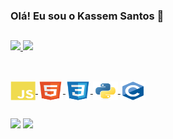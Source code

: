 ### Olá! Eu sou o Kassem Santos 👋


##

<div>
  <a href="https://github.com/Kassemsan01">
  <img height = "180em" src = "https://github-readme-stats.vercel.app/api/wakatime?username=Kassemsan01&show_icons=true&theme=dracula"/>
  <img height = "180em" src = "https://github-readme-stats.vercel.app/api/top-langs/?username=Kassemsan01&hide_progress=true&theme=dracula"/>
</div>
    
##

<div style="display: inline_block"><br>
  <img align="center" alt="Kassem-Js" height="30" width="40" src="https://raw.githubusercontent.com/devicons/devicon/master/icons/javascript/javascript-plain.svg">
  <img align="center" alt="Kassem-HTML" height="30" width="40" src="https://raw.githubusercontent.com/devicons/devicon/master/icons/html5/html5-original.svg">
  <img align="center" alt="Kassem-CSS" height="30" width="40" src="https://raw.githubusercontent.com/devicons/devicon/master/icons/css3/css3-original.svg">
  <img align="center" alt="Kassem-Python" height="30" width="40" src="https://raw.githubusercontent.com/devicons/devicon/master/icons/python/python-original.svg">
  <img align="center" alt="Kassem-Csharp" height="30" width="40" src="https://raw.githubusercontent.com/devicons/devicon/master/icons/c/c-original.svg">
</div>

##

<div> 
  <a href = "mailto:Kassemsantos28@gmail.com"><img src="https://img.shields.io/badge/-Gmail-%23333?style=for-the-badge&logo=gmail&logoColor=white" target="_blank"></a>
  <a href="https://www.linkedin.com/in/kassem-santos/-45875016a" target="_blank"><img src="https://img.shields.io/badge/-LinkedIn-%230077B5?style=for-the-badge&logo=linkedin&logoColor=white" target="_blank"></a> 
</div>

